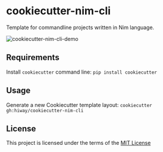 cookiecutter-nim-cli
====================

Template for commandline projects written in Nim language.

![cookiecutter-nim-cli-demo](https://user-images.githubusercontent.com/23116/34363082-efbcb896-ea9e-11e7-9445-41af5618018e.gif)


Requirements
------------
Install `cookiecutter` command line: `pip install cookiecutter`    

Usage
-----
Generate a new Cookiecutter template layout: `cookiecutter gh:hiway/cookiecutter-nim-cli`    

License
-------
This project is licensed under the terms of the [MIT License](/LICENSE)
